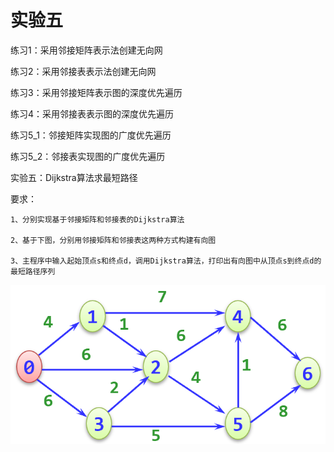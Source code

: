 # 实验五 #

练习1：采用邻接矩阵表示法创建无向网

练习2：采用邻接表表示法创建无向网

练习3：采用邻接矩阵表示图的深度优先遍历

练习4：采用邻接表表示图的深度优先遍历

练习5_1：邻接矩阵实现图的广度优先遍历

练习5_2：邻接表实现图的广度优先遍历

实验五：Dijkstra算法求最短路径

要求：

    1、分别实现基于邻接矩阵和邻接表的Dijkstra算法

    2、基于下图，分别用邻接矩阵和邻接表这两种方式构建有向图

    3、主程序中输入起始顶点s和终点d，调用Dijkstra算法，打印出有向图中从顶点s到终点d的最短路径序列
![Alt text](Dijkstra_graph.png)
